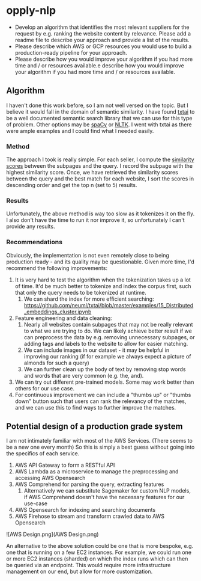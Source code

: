 # opply-nlp

- Develop an algorithm that identifies the most relevant suppliers for the request by e.g. ranking the website content by relevance. 
Please add a readme file to describe your approach and provide a list of the results.
- Please describe which AWS or GCP resources you would use to build a production-ready pipeline for your approach.
- Please describe how you would improve your algorithm if you had more time and / or resources available.e describe how you would improve your algorithm if you had more time and / or resources available.

## Algorithm
I haven't done this work before, so I am not well versed on the topic. But I believe it would fall in the domain of semantic similarity. I have found
[txtai](https://neuml.github.io/txtai/) to be a well documented semantic search library that we can use for this type of problem. Other
options may be [spaCy](https://spacy.io/) or [NLTK](https://www.nltk.org/). I went with txtai as there were ample examples and I could find 
what I needed easily. 

### Method
The approach I took is really simple. For each seller, I compute the [similarity scores](https://neuml.github.io/txtai/pipeline/text/similarity/) between the subpages 
and the query. I record the subpage with the highest similarity score. Once, we have retrieved the similarity scores between the query
and the best match for each website, I sort the scores in descending order and get the top n (set to 5) results. 

### Results
Unfortunately, the above method is way too slow as it tokenizes it on the fly.
I also don't have the time to run it nor improve it, so unfortunately I can't provide any results.

### Recommendations
Obviously, the implementation is not even remotely close to being production ready - and its quality may be questionable. 
Given more time, I'd recommend the following improvements:
1. It is very hard to test the algorithm when the tokenization takes up a lot of time. It'd be much better to tokenize and index the corpus first, 
such that only the query needs to be tokenized at runtime. 
   1. We can shard the index for more efficient searching: https://github.com/neuml/txtai/blob/master/examples/15_Distributed_embeddings_cluster.ipynb
2. Feature engineering and data cleaning:
   1. Nearly all websites contain subpages that may not be really relevant to what we are trying to do. We can likely achieve better result
   if we can preprocess the data by e.g. removing unnecessary subpages, or adding tags and labels to the website to allow for easier matching. 
   2. We can include images in our dataset - it may be helpful in improving our ranking (if for example we always expect a picture of almonds for such a query)
   3. We can further clean up the body of text by removing stop words and words that are very common (e.g. the, and). 
3. We can try out different pre-trained models. Some may work better than others for our use case.
4. For continuous improvement we can include a "thumbs up" or "thumbs down" button such that users can rank the relevancy of the matches, and we can use this to find ways to further improve the matches.

## Potential design of a production grade system
I am not intimately familiar with most of the AWS Services. (There seems to be a new one every month)
So this is simply a best guess without going into the specifics of each service. 

1. AWS API Gateway to form a RESTful API
2. AWS Lambda as a microservice to manage the preprocessing and accessing AWS Opensearch
3. AWS Comprehend for parsing the query, extracting features
   1. Alternatively we can substitute Sagemaker for custom NLP models, if AWS Comprehend doesn't have the necessary features for our use-case
4. AWS Opensearch for indexing and searching documents
5. AWS Firehose to stream and transform crawled data to AWS Opensearch


![AWS Design.png](AWS Design.png)

An alternative to the above solution could be one that is more bespoke, e.g. one that is running on a few EC2 instances. For example, we could run one or more 
EC2 instances (sharded) on which the index runs which can then be queried via an endpoint. This would require more infrastructure management on our end, but allow for more
customization. 
